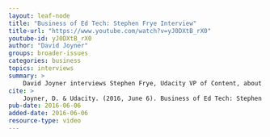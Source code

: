 ```yaml
---
layout: leaf-node
title: "Business of Ed Tech: Stephen Frye Interview"
title-url: "https://www.youtube.com/watch?v=yJ0DXtB_rX0"
youtube-id: yJ0DXtB_rX0
author: "David Joyner"
groups: broader-issues
categories: business
topics: interviews
summary: >
    David Joyner interviews Stephen Frye, Udacity VP of Content, about the business side of Educational Technology.
cite: >
    Joyner, D. & Udacity. (2016, June 6). Business of Ed Tech: Stephen Frye Interview. Udacity.  Retrieved from https://www.youtube.com/watch?v=yJ0DXtB_rX0
pub-date: 2016-06-06
added-date: 2016-06-06
resource-type: video
---
```

